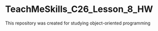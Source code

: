 # TeachMeSkills_C26_Lesson_8_HW
This repository was created for studying object-oriented programming 
